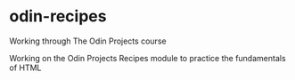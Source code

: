 # odin-recipes
Working through The Odin Projects course

Working on the Odin Projects Recipes module to practice the fundamentals of HTML
